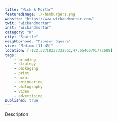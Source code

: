 ```yaml
---
title: "Wick & Mortar"
featuredImage: ./-hamburgers.png
website: "https://www.wickandmortar.com/"
twit: "wickandmortar"
inst: "wickandmortar"
category: "W"
city: "Seattle"
neighborhood: "Pioneer Square"
size: "Medium (11-40)"
location: [-122.32718337332552,47.65466791772688]
tags:
    - branding
    - strategy
    - packaging
    - print
    - ux/ui
    - engineering
    - photography
    - video
    - advertising
published: true
---
```


Description
